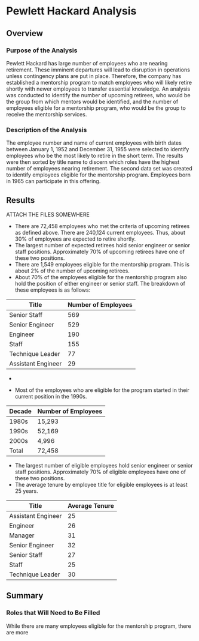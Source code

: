 # Pewlett Hackard Analysis
## Overview

### Purpose of the Analysis
Pewlett Hackard has large number of employees who are nearing retirement.  These imminent departures will lead to disruption in operations unless contingency plans are put in place.  Therefore, the company has established a mentorship program to match employees who will likely retire shortly with newer employees to transfer essential knowledge.  An analysis was conducted to identify the number of upcoming retirees, who would be the group from which mentors would be identified, and the number of employees eligible for a mentorship program, who would be the group to receive the mentorship services.

### Description of the Analysis
The employee number and name of current employees with birth dates between January 1, 1952 and December 31, 1955 were selected to identify employees who be the most likely to retire in the short term. The results were then sorted by title name to discern which roles have the highest number of employees nearing retirement.  The second data set was created to identify employees eligible for the mentorship program.  Employees born in 1965 can participate in this offering.

## Results

ATTACH THE FILES SOMEWHERE

- There are 72,458 employees who met the criteria of upcoming retirees as defined above.  There are 240,124 current employees.  Thus, about 30% of employees are expected to retire shortly.
- The largest number of expected retirees hold senior engineer or senior staff positions.  Approximately 70% of upcoming retirees have one of these two positions. 
- There are 1,549 employees eligible for the mentorship program.  This is about 2% of the number of upcoming retirees.
- About 70% of the employees eligible for the mentorship program also hold the position of either engineer or senior staff.  The breakdown of these employees is as follows:

|Title|Number of Employees|
|-----|-------------------|
|Senior Staff|569|
|Senior Engineer|529|
|Engineer|190|
|Staff|155|
|Technique Leader|77|
|Assistant Engineer|29|





- 

- Most of the employees who are eligible for the program started in their current position in the 1990s.

| Decade | Number of Employees|
|--------|--------------------|
|1980s|15,293|
|1990s|52,169|
|2000s|4,996|
|Total|72,458|

- The largest number of eligible employees hold senior engineer or senior staff positions.  Approximately 70% of eligible employees have one of these two positions. 
- The average tenure by employee title for eligible employees is at least 25 years.

|Title|Average Tenure|
|-----|--------------|
|Assistant Engineer|25|
|Engineer|26|
|Manager|31|
|Senior Engineer|32|
|Senior Staff|27|
|Staff|25|
|Technique Leader|30|

## Summary

### Roles that Will Need to Be Filled

While there are many employees eligible for the mentorship program, there are more 





